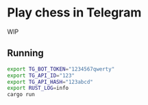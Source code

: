 # Play chess in Telegram
WIP

## Running
```sh
export TG_BOT_TOKEN="1234567qwerty"
export TG_API_ID="123"
export TG_API_HASH="123abcd"
export RUST_LOG=info
cargo run
```
